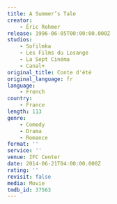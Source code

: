 ```yaml
---
title: A Summer’s Tale
creator:
    - Éric Rohmer
release: 1996-06-05T00:00:00.000Z
studios:
    - Sofilmka
    - Les Films du Losange
    - La Sept Cinéma
    - Canal+
original_title: Conte d'été
original_language: fr
language:
    - French
country:
    - France
length: 113
genre:
    - Comedy
    - Drama
    - Romance
format: ''
service: ''
venue: IFC Center
date: 2014-06-21T04:00:00.000Z
rating: ''
revisit: false
media: Movie
tmdb_id: 37563
---
```



